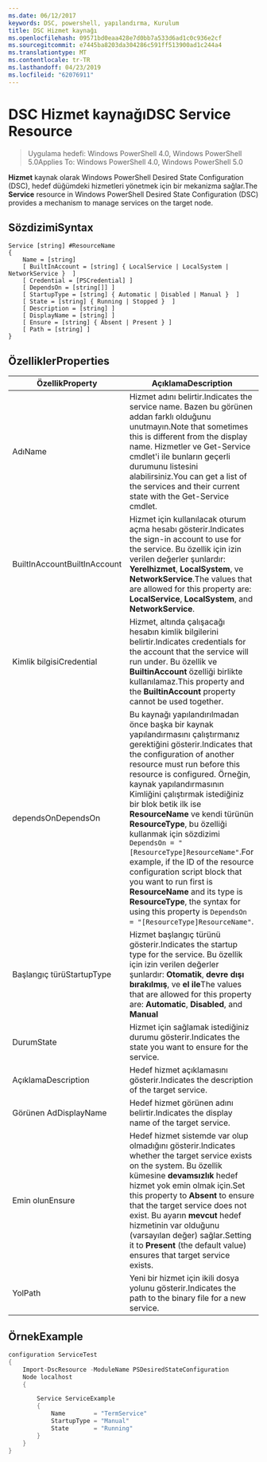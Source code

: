 ```yaml
---
ms.date: 06/12/2017
keywords: DSC, powershell, yapılandırma, Kurulum
title: DSC Hizmet kaynağı
ms.openlocfilehash: 09571bd0eaa428e7d0bb7a533d6ad1c0c936e2cf
ms.sourcegitcommit: e7445ba8203da304286c591ff513900ad1c244a4
ms.translationtype: MT
ms.contentlocale: tr-TR
ms.lasthandoff: 04/23/2019
ms.locfileid: "62076911"
---
```

# <a name="dsc-service-resource"></a><span data-ttu-id="927e3-103">DSC Hizmet kaynağı</span><span class="sxs-lookup"><span data-stu-id="927e3-103">DSC Service Resource</span></span>

> <span data-ttu-id="927e3-104">Uygulama hedefi: Windows PowerShell 4.0, Windows PowerShell 5.0</span><span class="sxs-lookup"><span data-stu-id="927e3-104">Applies To: Windows PowerShell 4.0, Windows PowerShell 5.0</span></span>


<span data-ttu-id="927e3-105">**Hizmet** kaynak olarak Windows PowerShell Desired State Configuration (DSC), hedef düğümdeki hizmetleri yönetmek için bir mekanizma sağlar.</span><span class="sxs-lookup"><span data-stu-id="927e3-105">The **Service** resource in Windows PowerShell Desired State Configuration (DSC) provides a mechanism to manage services on the target node.</span></span>

## <a name="syntax"></a><span data-ttu-id="927e3-106">Sözdizimi</span><span class="sxs-lookup"><span data-stu-id="927e3-106">Syntax</span></span>

```
Service [string] #ResourceName
{
    Name = [string]
    [ BuiltInAccount = [string] { LocalService | LocalSystem | NetworkService }  ]
    [ Credential = [PSCredential] ]
    [ DependsOn = [string[]] ]
    [ StartupType = [string] { Automatic | Disabled | Manual }  ]
    [ State = [string] { Running | Stopped }  ]
    [ Description = [string] ]
    [ DisplayName = [string] ]
    [ Ensure = [string] { Absent | Present } ]
    [ Path = [string] ]
}
```

## <a name="properties"></a><span data-ttu-id="927e3-107">Özellikler</span><span class="sxs-lookup"><span data-stu-id="927e3-107">Properties</span></span>

|  <span data-ttu-id="927e3-108">Özellik</span><span class="sxs-lookup"><span data-stu-id="927e3-108">Property</span></span>  |  <span data-ttu-id="927e3-109">Açıklama</span><span class="sxs-lookup"><span data-stu-id="927e3-109">Description</span></span>   |
|---|---|
| <span data-ttu-id="927e3-110">Adı</span><span class="sxs-lookup"><span data-stu-id="927e3-110">Name</span></span>| <span data-ttu-id="927e3-111">Hizmet adını belirtir.</span><span class="sxs-lookup"><span data-stu-id="927e3-111">Indicates the service name.</span></span> <span data-ttu-id="927e3-112">Bazen bu görünen addan farklı olduğunu unutmayın.</span><span class="sxs-lookup"><span data-stu-id="927e3-112">Note that sometimes this is different from the display name.</span></span> <span data-ttu-id="927e3-113">Hizmetler ve Get-Service cmdlet'i ile bunların geçerli durumunu listesini alabilirsiniz.</span><span class="sxs-lookup"><span data-stu-id="927e3-113">You can get a list of the services and their current state with the Get-Service cmdlet.</span></span>|
| <span data-ttu-id="927e3-114">BuiltInAccount</span><span class="sxs-lookup"><span data-stu-id="927e3-114">BuiltInAccount</span></span>| <span data-ttu-id="927e3-115">Hizmet için kullanılacak oturum açma hesabı gösterir.</span><span class="sxs-lookup"><span data-stu-id="927e3-115">Indicates the sign-in account to use for the service.</span></span> <span data-ttu-id="927e3-116">Bu özellik için izin verilen değerler şunlardır: **Yerelhizmet**, **LocalSystem**, ve **NetworkService**.</span><span class="sxs-lookup"><span data-stu-id="927e3-116">The values that are allowed for this property are: **LocalService**, **LocalSystem**, and **NetworkService**.</span></span>|
| <span data-ttu-id="927e3-117">Kimlik bilgisi</span><span class="sxs-lookup"><span data-stu-id="927e3-117">Credential</span></span>| <span data-ttu-id="927e3-118">Hizmet, altında çalışacağı hesabın kimlik bilgilerini belirtir.</span><span class="sxs-lookup"><span data-stu-id="927e3-118">Indicates credentials for the account that the service will run under.</span></span> <span data-ttu-id="927e3-119">Bu özellik ve __BuiltinAccount__ özelliği birlikte kullanılamaz.</span><span class="sxs-lookup"><span data-stu-id="927e3-119">This property and the __BuiltinAccount__ property cannot be used together.</span></span>|
| <span data-ttu-id="927e3-120">dependsOn</span><span class="sxs-lookup"><span data-stu-id="927e3-120">DependsOn</span></span>| <span data-ttu-id="927e3-121">Bu kaynağı yapılandırılmadan önce başka bir kaynak yapılandırmasını çalıştırmanız gerektiğini gösterir.</span><span class="sxs-lookup"><span data-stu-id="927e3-121">Indicates that the configuration of another resource must run before this resource is configured.</span></span> <span data-ttu-id="927e3-122">Örneğin, kaynak yapılandırmasının Kimliğini çalıştırmak istediğiniz bir blok betik ilk ise __ResourceName__ ve kendi türünün __ResourceType__, bu özelliği kullanmak için sözdizimi `DependsOn = "[ResourceType]ResourceName"`.</span><span class="sxs-lookup"><span data-stu-id="927e3-122">For example, if the ID of the resource configuration script block that you want to run first is __ResourceName__ and its type is __ResourceType__, the syntax for using this property is `DependsOn = "[ResourceType]ResourceName"`.</span></span>|
| <span data-ttu-id="927e3-123">Başlangıç türü</span><span class="sxs-lookup"><span data-stu-id="927e3-123">StartupType</span></span>| <span data-ttu-id="927e3-124">Hizmet başlangıç türünü gösterir.</span><span class="sxs-lookup"><span data-stu-id="927e3-124">Indicates the startup type for the service.</span></span> <span data-ttu-id="927e3-125">Bu özellik için izin verilen değerler şunlardır: **Otomatik**, **devre dışı bırakılmış**, ve **el ile**</span><span class="sxs-lookup"><span data-stu-id="927e3-125">The values that are allowed for this property are: **Automatic**, **Disabled**, and **Manual**</span></span>|
| <span data-ttu-id="927e3-126">Durum</span><span class="sxs-lookup"><span data-stu-id="927e3-126">State</span></span>| <span data-ttu-id="927e3-127">Hizmet için sağlamak istediğiniz durumu gösterir.</span><span class="sxs-lookup"><span data-stu-id="927e3-127">Indicates the state you want to ensure for the service.</span></span>|
| <span data-ttu-id="927e3-128">Açıklama</span><span class="sxs-lookup"><span data-stu-id="927e3-128">Description</span></span> | <span data-ttu-id="927e3-129">Hedef hizmet açıklamasını gösterir.</span><span class="sxs-lookup"><span data-stu-id="927e3-129">Indicates the description of the target service.</span></span>|
| <span data-ttu-id="927e3-130">Görünen Ad</span><span class="sxs-lookup"><span data-stu-id="927e3-130">DisplayName</span></span> | <span data-ttu-id="927e3-131">Hedef hizmet görünen adını belirtir.</span><span class="sxs-lookup"><span data-stu-id="927e3-131">Indicates the display name of the target service.</span></span>|
| <span data-ttu-id="927e3-132">Emin olun</span><span class="sxs-lookup"><span data-stu-id="927e3-132">Ensure</span></span> | <span data-ttu-id="927e3-133">Hedef hizmet sistemde var olup olmadığını gösterir.</span><span class="sxs-lookup"><span data-stu-id="927e3-133">Indicates whether the target service exists on the system.</span></span> <span data-ttu-id="927e3-134">Bu özellik kümesine **devamsızlık** hedef hizmet yok emin olmak için.</span><span class="sxs-lookup"><span data-stu-id="927e3-134">Set this property to **Absent** to ensure that the target service does not exist.</span></span> <span data-ttu-id="927e3-135">Bu ayarın **mevcut** hedef hizmetinin var olduğunu (varsayılan değer) sağlar.</span><span class="sxs-lookup"><span data-stu-id="927e3-135">Setting it to **Present** (the default value) ensures that target service exists.</span></span>|
| <span data-ttu-id="927e3-136">Yol</span><span class="sxs-lookup"><span data-stu-id="927e3-136">Path</span></span> | <span data-ttu-id="927e3-137">Yeni bir hizmet için ikili dosya yolunu gösterir.</span><span class="sxs-lookup"><span data-stu-id="927e3-137">Indicates the path to the binary file for a new service.</span></span>|

## <a name="example"></a><span data-ttu-id="927e3-138">Örnek</span><span class="sxs-lookup"><span data-stu-id="927e3-138">Example</span></span>

```powershell
configuration ServiceTest
{
    Import-DscResource -ModuleName PSDesiredStateConfiguration
    Node localhost
    {

        Service ServiceExample
        {
            Name        = "TermService"
            StartupType = "Manual"
            State       = "Running"
        }
    }
}
```